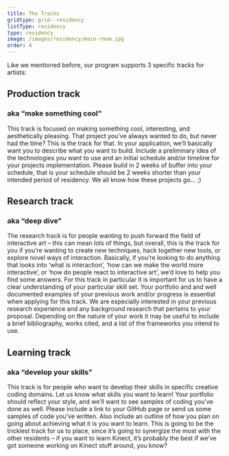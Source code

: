 ```yaml
---
title: The Tracks
gridtype: grid--residency
listType: residency
type: residency
image: /images/residency/main-room.jpg
order: 4
---
```


Like we mentioned before, our program supports 3 specific tracks for artists:

## Production track
### aka “make something cool”

This track is focused on making something cool, interesting, and aesthetically pleasing. That project you’ve always wanted to do, but never had the time? This is the track for that. In your application, we’ll basically want you to describe what you want to build. Include a preliminary idea of the technologies you want to use and an initial schedule and/or timeline for your projects implementation. Please build in 2 weeks of buffer into your schedule, that is your schedule should be 2 weeks shorter than your intended period of residency. We all know how these projects go… ;)

## Research track
### aka “deep dive”
The research track is for people wanting to push forward the field of interactive art – this can mean lots of things, but overall, this is the track for you if you’re wanting to create new techniques, hack together new tools, or explore novel ways of interaction. Basically, if you’re looking to do anything that looks into ‘what is interaction’, ‘how can we make the world more interactive’, or ‘how do people react to interactive art’, we’d love to help you find some answers. For this track in particular it is important for us to have a clear understanding of your particular skill set. Your portfolio and and well documented examples of your previous work and/or progress is essential when applying for this track. We are especially interested in your previous research experience and any background research that pertains to your proposal. Depending on the nature of your work it may be useful to include a brief bibliography, works cited, and a list of the frameworks you intend to use.

## Learning track
### aka “develop your skills”
This track is for people who want to develop their skills in specific creative coding domains. Let us know what skills you want to learn! Your portfolio should reflect your style, and we’ll want to see samples of coding you’ve done as well. Please include a link to your GitHub page or send us some samples of code you’ve written. Also include an outline of how you plan on going about achieving what it is you want to learn. This is going to be the trickiest track for us to place, since it’s going to synergize the most with the other residents – if you want to learn Kinect, it’s probably the best if we’ve got someone working on Kinect stuff around, you know?